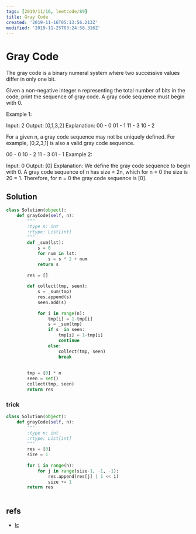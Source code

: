 ```yaml
---
tags: [2019/11/16, leetcode/89]
title: Gray Code
created: '2019-11-16T05:13:56.213Z'
modified: '2019-11-25T03:24:58.316Z'
---
```


# Gray Code

The gray code is a binary numeral system where two successive values differ in only one bit.

Given a non-negative integer n representing the total number of bits in the code, print the sequence of gray code. A gray code sequence must begin with 0.

Example 1:

Input: 2
Output: [0,1,3,2]
Explanation:
00 - 0
01 - 1
11 - 3
10 - 2

For a given n, a gray code sequence may not be uniquely defined.
For example, [0,2,3,1] is also a valid gray code sequence.

00 - 0
10 - 2
11 - 3
01 - 1
Example 2:

Input: 0
Output: [0]
Explanation: We define the gray code sequence to begin with 0.
             A gray code sequence of n has size = 2n, which for n = 0 the size is 20 = 1.
             Therefore, for n = 0 the gray code sequence is [0].

## Solution

```python
class Solution(object):
    def grayCode(self, n):
        """
        :type n: int
        :rtype: List[int]
        """
        def _sum(lst):
            s = 0
            for num in lst:
                s = s * 2 + num
            return s
            
        res = []
        
        def collect(tmp, seen):
            s = _sum(tmp)
            res.append(s)
            seen.add(s)
                        
            for i in range(n):
                tmp[i] = 1-tmp[i]
                s = _sum(tmp)
                if s  in seen:
                    tmp[i] = 1-tmp[i]
                    continue
                else:
                    collect(tmp, seen)
                    break
               
        
        tmp = [0] * n
        seen = set()        
        collect(tmp, seen)
        return res
```

### trick

```python
class Solution(object):
    def grayCode(self, n):
        """
        :type n: int
        :rtype: List[int]
        """
        res = [0]
        size = 1
        
        for i in range(n):
            for j in range(size-1, -1, -1):
                res.append(res[j] | 1 << i)
                size += 1
        return res
            
```

## refs

* [lc](https://leetcode.com/problems/gray-code/)


